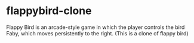 # flappybird-clone
Flappy Bird is an arcade-style game in which the player controls the bird Faby, which moves persistently to the right. (This is a clone of flappy bird)

